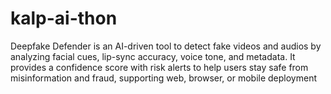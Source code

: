 # kalp-ai-thon
Deepfake Defender is an AI-driven tool to detect fake videos and audios by analyzing facial cues, lip-sync accuracy, voice tone, and metadata. It provides a confidence score with risk alerts to help users stay safe from misinformation and fraud, supporting web, browser, or mobile deployment
